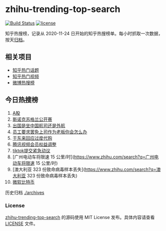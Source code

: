 # zhihu-trending-top-search

[![Build Status](https://github.com/justjavac/zhihu-trending-top-search/workflows/ci/badge.svg?branch=main)](https://github.com/justjavac/zhihu-trending-top-search/actions)
[![license](https://img.shields.io/github/license/justjavac/zhihu-trending-top-search)](https://github.com/justjavac/zhihu-trending-top-search/blob/main/LICENSE)

知乎热搜榜，记录从 2020-11-24
日开始的知乎热搜榜单。每小时抓取一次数据，按天[归档](./archives)。

## 相关项目

- [知乎热门话题](https://github.com/justjavac/zhihu-trending-hot-questions)
- [知乎热门视频](https://github.com/justjavac/zhihu-trending-hot-video)
- [微博热搜榜](https://github.com/justjavac/weibo-trending-hot-search)

## 今日热搜榜

<!-- BEGIN -->
<!-- 最后更新时间 Mon Dec 16 2024 07:11:39 GMT+0800 (China Standard Time) -->

1. [A股](https://www.zhihu.com/search?q=A股)
1. [斯诺克苏格兰公开赛](https://www.zhihu.com/search?q=斯诺克苏格兰公开赛)
1. [出国是坐中国航司还是外航](https://www.zhihu.com/search?q=出国是坐中国航司还是外航)
1. [员工要求罢免上司作为老板你会怎么办](https://www.zhihu.com/search?q=员工要求罢免上司作为老板你会怎么办)
1. [于东来回应过度代购](https://www.zhihu.com/search?q=于东来回应过度代购)
1. [腾讯视频会员权益调整](https://www.zhihu.com/search?q=腾讯视频会员权益调整)
1. [tiktok提交紧急动议](https://www.zhihu.com/search?q=tiktok提交紧急动议)
1. [广州电动车将限速 15 公里/时](https://www.zhihu.com/search?q=广州电动车将限速
   15 公里/时)
1. [澳大利亚 323 份致命病毒样本丢失](https://www.zhihu.com/search?q=澳大利亚 323
   份致命病毒样本丢失)
1. [微软比特币](https://www.zhihu.com/search?q=微软比特币)

<!-- END -->

历史归档 [./archives](./archives)

### License

[zhihu-trending-top-search](https://github.com/justjavac/zhihu-trending-top-search)
的源码使用 MIT License 发布。具体内容请查看 [LICENSE](./LICENSE) 文件。

